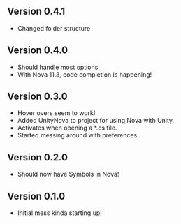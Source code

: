 ## Version 0.4.1

 * Changed folder structure

## Version 0.4.0

 * Should handle most options
 * With Nova 11.3, code completion is happening!

## Version 0.3.0

 * Hover overs seem to work!
 * Added UnityNova to project for using Nova with Unity.
 * Activates when opening a *.cs file.
 * Started messing around with preferences.

## Version 0.2.0

 * Should now have Symbols in Nova!

## Version 0.1.0

 * Initial mess kinda starting up!